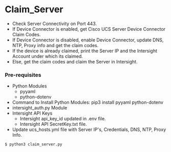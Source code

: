 # Claim_Server
- Check Server Connectivity on Port 443.
- If Device Connector is enabled, get Cisco UCS Server Device Connector Claim Codes.
- If Device Connector is disabled, enable Device Connector, update DNS, NTP, Proxy info and get the claim codes. 
- If the device is already claimed, print the Server IP and the Intersight Account under which its claimed. 
- Else, get the claim codes and claim the Server in Intersight. 

### Pre-requisites
- Python Modules
  - pyyaml 
  - python-dotenv
- Command to Install Python Modules: pip3 install pyyaml python-dotenv
- intersight_auth.py Module
- Intersight API Keys
  - Intersight api_key_id updated in .env file. 
  - Intersight API SecretKey.txt file. 
- Update ucs_hosts.yml file with Server IP's, Credentials, DNS, NTP, Proxy Info. 

```
$ python3 claim_server.py
```
